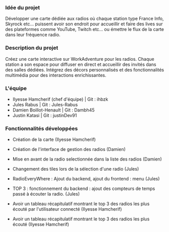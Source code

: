 ### **Idée du projet**
Développer une carte dédiée aux radios où chaque station type France Info, 
Skyrock etc… puissent avoir son endroit pour accueillir et faire des lives 
sur des plateformes comme YouTube, Twitch etc… ou émettre le flux de la 
carte dans leur fréquence radio.

### **Description du projet**

Créez une carte interactive sur WorkAdventure pour les radios. 
Chaque station a son espace pour diffuser en direct et accueillir 
des invités dans des salles dédiées. Intégrez des décors personnalisés 
et des fonctionnalités multimédia pour des interactions enrichissantes.

### L'équipe ###

- Ilyesse Hamcherif (chef d'équipe) | Git : ihbzk
- Jules Rabus | Git : Jules-Rabus
- Damien Boillot-Henault | Git : Dambh45
- Justin Katasi | Git : justinDev91

### **Fonctionnalités développées**

- Création de la carte (Ilyesse Hamcherif)

- Création de l'interface de gestion des radios (Damien)
- Mise en avant de la radio selectionnée dans la liste des radios (Damien)

- Changement des tiles lors de la sélection d'une radio (Jules)
- RadioEveryWhere : Ajout du backend, ajout du frontend : menu (Jules)
- TOP 3 : fonctionnement du backend : ajout des compteurs de temps passé à écouter la radio. (Jules)

- Avoir un tableau récapitulatif montrant le top 3 des radios les plus écouté par l'utilisateur connecté (Ilyesse Hamcherif)
- Avoir un tableau récapitulatif montrant le top 3 des radios les plus écouté (Ilyesse Hamcherif)

